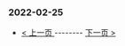 ### 2022-02-25 
 

- [ < 上一页 ](https://github.com/able8/weibo-hot-record/blob/master/2022-02-24.md) -------- [ 下一页 > ](https://github.com/able8/weibo-hot-record/blob/master/2022-02-26.md)
